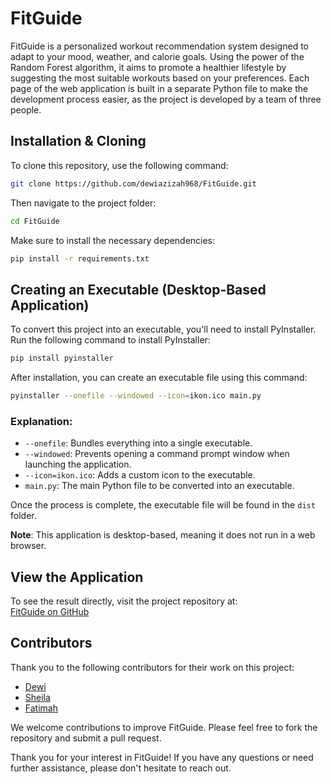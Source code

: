 # FitGuide
FitGuide is a personalized workout recommendation system designed to adapt to your mood, weather, and calorie goals. Using the power of the Random Forest algorithm, it aims to promote a healthier lifestyle by suggesting the most suitable workouts based on your preferences. Each page of the web application is built in a separate Python file to make the development process easier, as the project is developed by a team of three people.

## Installation & Cloning
To clone this repository, use the following command:

```bash
git clone https://github.com/dewiazizah968/FitGuide.git
```

Then navigate to the project folder:

```bash
cd FitGuide
```

Make sure to install the necessary dependencies:

```bash
pip install -r requirements.txt
```

## Creating an Executable (Desktop-Based Application)
To convert this project into an executable, you'll need to install PyInstaller. Run the following command to install PyInstaller:

```bash
pip install pyinstaller
```

After installation, you can create an executable file using this command:

```bash
pyinstaller --onefile --windowed --icon=ikon.ico main.py
```

### Explanation:
- `--onefile`: Bundles everything into a single executable.
- `--windowed`: Prevents opening a command prompt window when launching the application.
- `--icon=ikon.ico`: Adds a custom icon to the executable.
- `main.py`: The main Python file to be converted into an executable.

Once the process is complete, the executable file will be found in the `dist` folder.

**Note**: This application is desktop-based, meaning it does not run in a web browser.

## View the Application
To see the result directly, visit the project repository at:  
[FitGuide on GitHub](https://github.com/dewiazizah968/FitGuide)

## Contributors
Thank you to the following contributors for their work on this project:

- [Dewi](https://github.com/dewiazizah968)
- [Sheila](https://github.com/SheilaEdistya)
- [Fatimah](https://github.com/FatimahAzzaroh28)

We welcome contributions to improve FitGuide. Please feel free to fork the repository and submit a pull request.


Thank you for your interest in FitGuide! If you have any questions or need further assistance, please don't hesitate to reach out.
